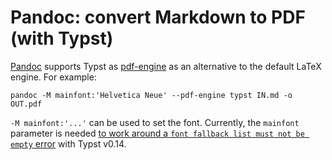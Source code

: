 # Pandoc: convert Markdown to PDF (with Typst)

[Pandoc](https://pandoc.org/) supports Typst as [pdf-engine](https://pandoc.org/MANUAL.html#option--pdf-engine)
as an alternative to the default LaTeX engine. For example:

```
pandoc -M mainfont:'Helvetica Neue' --pdf-engine typst IN.md -o OUT.pdf
```

`-M mainfont:'...'` can be used to set the font. Currently, the `mainfont`
parameter is needed [to work around a `font fallback list must not be empty` error](https://github.com/jgm/pandoc/issues/11238)
with Typst v0.14.
